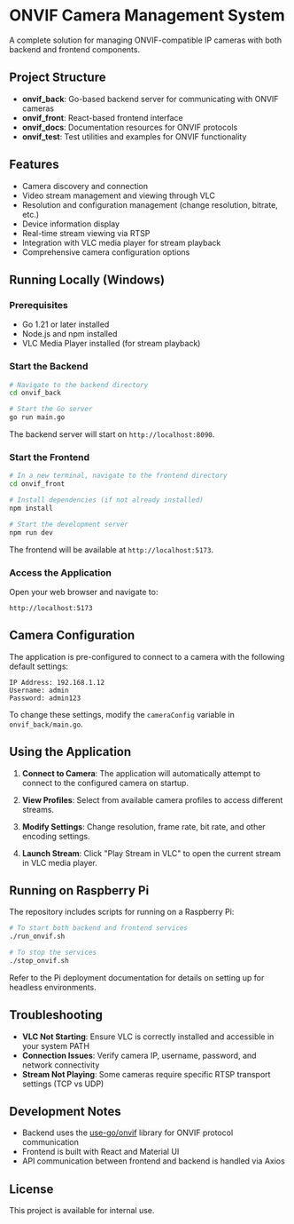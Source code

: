 # ONVIF Camera Management System

A complete solution for managing ONVIF-compatible IP cameras with both backend and frontend components.

## Project Structure

- **onvif_back**: Go-based backend server for communicating with ONVIF cameras
- **onvif_front**: React-based frontend interface
- **onvif_docs**: Documentation resources for ONVIF protocols
- **onvif_test**: Test utilities and examples for ONVIF functionality

## Features

- Camera discovery and connection
- Video stream management and viewing through VLC
- Resolution and configuration management (change resolution, bitrate, etc.)
- Device information display
- Real-time stream viewing via RTSP
- Integration with VLC media player for stream playback
- Comprehensive camera configuration options

## Running Locally (Windows)

### Prerequisites

- Go 1.21 or later installed
- Node.js and npm installed
- VLC Media Player installed (for stream playback)

### Start the Backend

```bash
# Navigate to the backend directory
cd onvif_back

# Start the Go server
go run main.go
```

The backend server will start on `http://localhost:8090`.

### Start the Frontend

```bash
# In a new terminal, navigate to the frontend directory
cd onvif_front

# Install dependencies (if not already installed)
npm install

# Start the development server
npm run dev
```

The frontend will be available at `http://localhost:5173`.

### Access the Application

Open your web browser and navigate to:
```
http://localhost:5173
```

## Camera Configuration

The application is pre-configured to connect to a camera with the following default settings:

```
IP Address: 192.168.1.12
Username: admin
Password: admin123
```

To change these settings, modify the `cameraConfig` variable in `onvif_back/main.go`.

## Using the Application

1. **Connect to Camera**: The application will automatically attempt to connect to the configured camera on startup.

2. **View Profiles**: Select from available camera profiles to access different streams.

3. **Modify Settings**: Change resolution, frame rate, bit rate, and other encoding settings.

4. **Launch Stream**: Click "Play Stream in VLC" to open the current stream in VLC media player.

## Running on Raspberry Pi

The repository includes scripts for running on a Raspberry Pi:

```bash
# To start both backend and frontend services
./run_onvif.sh

# To stop the services
./stop_onvif.sh
```

Refer to the Pi deployment documentation for details on setting up for headless environments.

## Troubleshooting

- **VLC Not Starting**: Ensure VLC is correctly installed and accessible in your system PATH
- **Connection Issues**: Verify camera IP, username, password, and network connectivity
- **Stream Not Playing**: Some cameras require specific RTSP transport settings (TCP vs UDP)

## Development Notes

- Backend uses the [use-go/onvif](https://github.com/use-go/onvif) library for ONVIF protocol communication
- Frontend is built with React and Material UI
- API communication between frontend and backend is handled via Axios

## License

This project is available for internal use.